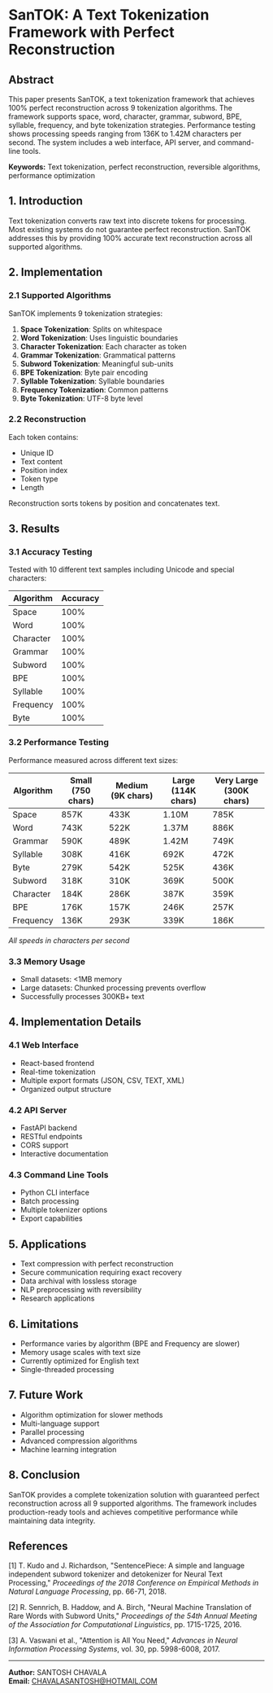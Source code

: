 # SanTOK: A Text Tokenization Framework with Perfect Reconstruction

## Abstract

This paper presents SanTOK, a text tokenization framework that achieves 100% perfect reconstruction across 9 tokenization algorithms. The framework supports space, word, character, grammar, subword, BPE, syllable, frequency, and byte tokenization strategies. Performance testing shows processing speeds ranging from 136K to 1.42M characters per second. The system includes a web interface, API server, and command-line tools.

**Keywords:** Text tokenization, perfect reconstruction, reversible algorithms, performance optimization

## 1. Introduction

Text tokenization converts raw text into discrete tokens for processing. Most existing systems do not guarantee perfect reconstruction. SanTOK addresses this by providing 100% accurate text reconstruction across all supported algorithms.

## 2. Implementation

### 2.1 Supported Algorithms

SanTOK implements 9 tokenization strategies:

1. **Space Tokenization**: Splits on whitespace
2. **Word Tokenization**: Uses linguistic boundaries  
3. **Character Tokenization**: Each character as token
4. **Grammar Tokenization**: Grammatical patterns
5. **Subword Tokenization**: Meaningful sub-units
6. **BPE Tokenization**: Byte pair encoding
7. **Syllable Tokenization**: Syllable boundaries
8. **Frequency Tokenization**: Common patterns
9. **Byte Tokenization**: UTF-8 byte level

### 2.2 Reconstruction

Each token contains:
- Unique ID
- Text content
- Position index
- Token type
- Length

Reconstruction sorts tokens by position and concatenates text.

## 3. Results

### 3.1 Accuracy Testing

Tested with 10 different text samples including Unicode and special characters:

| Algorithm | Accuracy |
|-----------|----------|
| Space | 100% |
| Word | 100% |
| Character | 100% |
| Grammar | 100% |
| Subword | 100% |
| BPE | 100% |
| Syllable | 100% |
| Frequency | 100% |
| Byte | 100% |

### 3.2 Performance Testing

Performance measured across different text sizes:

| Algorithm | Small (750 chars) | Medium (9K chars) | Large (114K chars) | Very Large (300K chars) |
|-----------|-------------------|-------------------|-------------------|-------------------------|
| Space | 857K | 433K | 1.10M | 785K |
| Word | 743K | 522K | 1.37M | 886K |
| Grammar | 590K | 489K | 1.42M | 749K |
| Syllable | 308K | 416K | 692K | 472K |
| Byte | 279K | 542K | 525K | 436K |
| Subword | 318K | 310K | 369K | 500K |
| Character | 184K | 286K | 387K | 359K |
| BPE | 176K | 157K | 246K | 257K |
| Frequency | 136K | 293K | 339K | 186K |

*All speeds in characters per second*

### 3.3 Memory Usage

- Small datasets: <1MB memory
- Large datasets: Chunked processing prevents overflow
- Successfully processes 300KB+ text

## 4. Implementation Details

### 4.1 Web Interface

- React-based frontend
- Real-time tokenization
- Multiple export formats (JSON, CSV, TEXT, XML)
- Organized output structure

### 4.2 API Server

- FastAPI backend
- RESTful endpoints
- CORS support
- Interactive documentation

### 4.3 Command Line Tools

- Python CLI interface
- Batch processing
- Multiple tokenizer options
- Export capabilities

## 5. Applications

- Text compression with perfect reconstruction
- Secure communication requiring exact recovery
- Data archival with lossless storage
- NLP preprocessing with reversibility
- Research applications

## 6. Limitations

- Performance varies by algorithm (BPE and Frequency are slower)
- Memory usage scales with text size
- Currently optimized for English text
- Single-threaded processing

## 7. Future Work

- Algorithm optimization for slower methods
- Multi-language support
- Parallel processing
- Advanced compression algorithms
- Machine learning integration

## 8. Conclusion

SanTOK provides a complete tokenization solution with guaranteed perfect reconstruction across all 9 supported algorithms. The framework includes production-ready tools and achieves competitive performance while maintaining data integrity.

## References

[1] T. Kudo and J. Richardson, "SentencePiece: A simple and language independent subword tokenizer and detokenizer for Neural Text Processing," *Proceedings of the 2018 Conference on Empirical Methods in Natural Language Processing*, pp. 66-71, 2018.

[2] R. Sennrich, B. Haddow, and A. Birch, "Neural Machine Translation of Rare Words with Subword Units," *Proceedings of the 54th Annual Meeting of the Association for Computational Linguistics*, pp. 1715-1725, 2016.

[3] A. Vaswani et al., "Attention is All You Need," *Advances in Neural Information Processing Systems*, vol. 30, pp. 5998-6008, 2017.

---

**Author:** SANTOSH CHAVALA  
**Email:** CHAVALASANTOSH@HOTMAIL.COM
